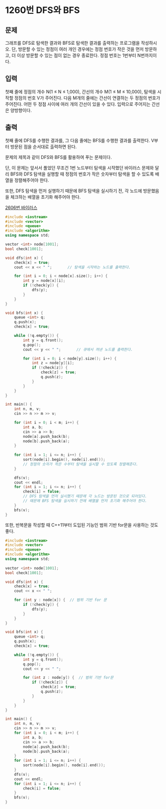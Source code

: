 # 1260번 DFS와 BFS

<aside>

## 문제

그래프를 DFS로 탐색한 결과와 BFS로 탐색한 결과를 출력하는 프로그램을 작성하시오. 단, 방문할 수 있는 정점이 여러 개인 경우에는 정점 번호가 작은 것을 먼저 방문하고, 더 이상 방문할 수 있는 점이 없는 경우 종료한다. 정점 번호는 1번부터 N번까지이다.

</aside>

<aside>

## 입력

첫째 줄에 정점의 개수 N(1 ≤ N ≤ 1,000), 간선의 개수 M(1 ≤ M ≤ 10,000), 탐색을 시작할 정점의 번호 V가 주어진다. 다음 M개의 줄에는 간선이 연결하는 두 정점의 번호가 주어진다. 어떤 두 정점 사이에 여러 개의 간선이 있을 수 있다. 입력으로 주어지는 간선은 양방향이다.

</aside>

<aside>

## 출력

첫째 줄에 DFS를 수행한 결과를, 그 다음 줄에는 BFS를 수행한 결과를 출력한다. V부터 방문된 점을 순서대로 출력하면 된다.

</aside>

문제의 제목과 같이 DFS와 BFS를 활용하여 푸는 문제이다.

단, 이 문제는 앞서서 풀었던 무조건 1번 노드부터 탐색을 시작했던 바이러스 문제와 달리 BFS와 DFS 탐색을 실행할 때 정점의 번호가 작은 숫자부터 탐색을 할 수 있도록 배열을 정렬해주어야 한다.

또한, DFS 탐색을 먼저 실행하기 때문에 BFS 탐색을 실시하기 전, 각 노드에 방문했음을 체크하는 배열을 초기화 해주어야 한다.

[2606번 바이러스](https://www.notion.so/2606-260e73cfe03f80e18369ec3c9b7d53c8?pvs=21)

```cpp
#include <iostream>
#include <vector>
#include <queue>
#include <algorithm>
using namespace std;

vector <int> node[1001];
bool check[1001];

void dfs(int x) {
	check[x] = true;
	cout << x << " ";		// 탐색을 시작하는 노드를 출력한다.

	for (int i = 0; i < node[x].size(); i++) {
		int y = node[x][i];
		if (!check[y]) {
			dfs(y);
		}
	}
}

void bfs(int x) {
	queue <int> q;
	q.push(x);
	check[x] = true;

	while (!q.empty()) {
		int y = q.front();
		q.pop();
		cout << y << " ";		// 큐에서 꺼낸 노드를 출력한다.

		for (int i = 0; i < node[y].size(); i++) {
			int z = node[y][i];
			if (!check[z]) {
				check[z] = true;
				q.push(z);
			}
		}
	}
}

int main() {
	int n, m, v;
	cin >> n >> m >> v;

	for (int i = 0; i < m; i++) {
		int a, b;
		cin >> a >> b;
		node[a].push_back(b);
		node[b].push_back(a);
	}
	
	for (int i = 1; i <= n; i++) {
		sort(node[i].begin(), node[i].end());
		// 정점의 숫자가 작은 수부터 탐색을 실시할 수 있도록 정렬해준다.
	}

	dfs(v);
	cout << endl;
	for (int i = 1; i <= n; i++) {
		check[i] = false;
		// DFS 탐색을 먼저 실시했기 때문에 각 노드는 방문된 것으로 되어있다.
		// 때문에 BFS 탐색을 실시하기 전에 배열을 먼저 초기화 해주어야 한다.
	}
	bfs(v);
}
```

또한, 반복문을 작성할 때 C++11부터 도입된 기능인 범위 기반 for문을 사용하는 것도 좋다.

```cpp
#include <iostream>
#include <vector>
#include <queue>
#include <algorithm>
using namespace std;
 
vector <int> node[1001];
bool check[1001];

void dfs(int x) {
	check[x] = true;
	cout << x << " ";

	for (int y : node[x]) {  // 범위 기반 for 문
		if (!check[y]) {
			dfs(y);
		}
	}
}

void bfs(int x) {
	queue <int> q;
	q.push(x);
	check[x] = true;

	while (!q.empty()) {
		int y = q.front();
		q.pop();
		cout << y << " ";

		for (int z : node[y]) {  // 범위 기반 for문
			if (!check[z]) {
				check[z] = true;
				q.push(z);
			}
		}
	}
}

int main() {
	int n, m, v;
	cin >> n >> m >> v;
	for (int i = 0; i < m; i++) {
		int a, b;
		cin >> a >> b;
		node[a].push_back(b);
		node[b].push_back(a);
	}
	for (int i = 1; i <= n; i++) {
		sort(node[i].begin(), node[i].end());
	}
	dfs(v);
	cout << endl;
	for (int i = 1; i <= n; i++) {
		check[i] = false;
	}
	bfs(v);
}
```